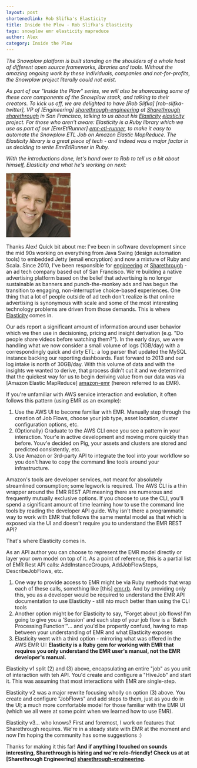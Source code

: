 ```yaml
---
layout: post
shortenedlink: Rob Slifka's Elasticity
title: Inside the Plow - Rob Slifka's Elasticity
tags: snowplow emr elasticity mapreduce
author: Alex
category: Inside the Plow
---
```


*The Snowplow platform is built standing on the shoulders of a whole host of different open source frameworks, libraries and tools. Without the amazing ongoing work by these individuals, companies and not-for-profits, the Snowplow project literally could not exist.*

*As part of our "Inside the Plow" series, we will also be showcasing some of these core components of the Snowplow stack, and talking to their creators. To kick us off, we are delighted to have [Rob Slifka] [rob-slifka-twitter], VP of [Engineering] [sharethrough-engineering] at [Sharethrough] [sharethrough] in San Francisco, talking to us about his [Elasticity] [elasticity] project. For those who aren't aware: Elasticity is a Ruby library which we use as part of our [EmrEtlRunner] [emr-etl-runner], to make it easy to automate the Snowplow ETL Job on Amazon Elastic MapReduce. The Elasticity library is a great piece of tech - and indeed was a major factor in us deciding to write EmrEtlRunner in Ruby.*

*With the introductions done, let's hand over to Rob to tell us a bit about himself, Elasticity and what he's working on next:*

![rob-slifka-img][rob-slifka-img]

Thanks Alex! Quick bit about me: I've been in software development since the mid 90s working on everything from Java Swing (design automation tools) to embedded Jetty (email encryption) and now a mixture of Ruby and Scala. Since 2010, I've been responsible for <a href="http://www.sharethrough.com/engineering">engineering</a> at <a href="http://www.sharethrough.com">Sharethrough</a> - an ad tech company based out of San Francisco. We're building a native advertising platform based on the belief that advertising is no longer sustainable as banners and punch-the-monkey ads and has begun the transition to engaging, non-interruptive choice-based experiences. One thing that a lot of people outside of ad tech don't realize is that online advertising is synonymous with scale and some of the most interesting technology problems are driven from those demands. This is where <a href="https://github.com/rslifka/elasticity">Elasticity</a> comes in.

<!--more-->

Our ads report a significant amount of information around user behavior which we then use in decisioning, pricing and insight derivation (e.g. "Do people share videos before watching them?"). In the early days, we were handling what we now consider a small volume of logs (1GB/day) with a correspondingly quick and dirty ETL: a log parser that updated the MySQL instance backing our reporting dashboards.  Fast forward to 2013 and our log intake is north of 30GB/day. With this volume of data and with the insights we wanted to derive, that process didn't cut it and we determined that the quickest way for us to begin deriving value from our data was via [Amazon Elastic MapReduce] [amazon-emr] (hereon referred to as EMR).

If you're unfamiliar with AWS service interaction and evolution, it often follows this pattern (using EMR as an example):

1. Use the AWS UI to become familiar with EMR. Manually step through the creation of Job Flows, choose your job type, asset location, cluster configuration options, etc.
2. (Optionally) Graduate to the AWS CLI once you see a pattern in your interaction. Your'e in active development and moving more quickly than before. Youv'e decided on Pig, your assets and clusters are stored and predicted consistently, etc.
3. Use Amazon or 3rd-party API to integrate the tool into your workflow so you don't have to copy the command line tools around your infrastructure.

Amazon's tools are developer services, not meant for absolutely streamlined consumption; some legwork is required. The AWS CLI is a thin wrapper around the EMR REST API meaning there are numerous and frequently mutually exclusive options. If you choose to use the CLI, you'll spend a significant amount of time learning how to use the command line tools by reading the developer API guide. Why isn't there a programmatic way to work with EMR that follows the same mental model as that which is exposed via the UI and doesn't require you to understand the EMR REST API?

That's where Elasticity comes in.

As an API author you can choose to represent the EMR model directly or layer your own model on top of it. As a point of reference, this is a partial list of EMR Rest API calls: AddInstanceGroups, AddJobFlowSteps, DescribeJobFlows, etc.

1. One way to provide access to EMR might be via Ruby methods that wrap each of these calls, something like [this] [emr.rb]. And by providing only this, you as a developer would be required to understand the EMR API documentation to use Elasticity - still nto much better than using the CLI tools
2. Another option might be for Elasticity to say, "Forget about job flows! I'm going to give you a 'Session' and each step of your job flow is a 'Batch Processing Function'"... and you'd be propertly confusd, having to map between your understanding of EMR and what Elasticity exposes
3. Elasticity went with a third option - mirroring what was offered in the AWS EMR UI: **Elasticity is a Ruby gem for working with EMR that requires you only understand the EMR user's manual, not the EMR developer's manual.**

Elasticity v1 split (2) and (3) above, encapsulating an entire "job" as you unit of interaction with teh API. You'd create and configure a "HiveJob" and start it. This was assuming that most interactions with EMR are single-step.

Elasticity v2 was a major rewrite focusing wholly on option (3) above. You create and configure "JobFlows" and add steps to them, just as you do in the UI; a much more comfortable model for those familiar with the EMR UI (which we all were at some point when we learned how to use EMR).

Elasticity v3... who knows? First and foremost, I work on features that Sharethrough requires. We're in a steady state with EMR at the moment and now I'm hoping the community has some suggestions :)

Thanks for making it this far! **And if anything I touched on sounds interesting, Sharethrough is hiring and we're relo-friendly! Check us at at [Sharethrough Engineering] [sharethrough-engineering].**

[sharethrough]: http://www.sharethrough.com
[sharethrough-engineering]: http://www.sharethrough.com/engineering
[elasticity]: https://github.com/rslifka/elasticity
[emr-etl-runner]: https://github.com/snowplow/snowplow/wiki/setting-up-EmrEtlRunner
[amazon-emr]: http://aws.amazon.com/elasticmapreduce/
[rob-slifka-img]: /assets/img/blog/2013/03/rob-slifka.jpeg
[emr.rb]: https://github.com/rslifka/elasticity/blob/master/lib/elasticity/emr.rb